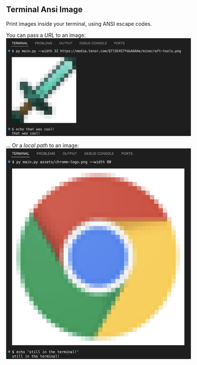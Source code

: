 ## Terminal Ansi Image

Print images inside your terminal, using ANSI escape codes.

You can pass a *URL* to an image:
![image](assets/screenshot-minecraft-tool.png)

... Or a *local path* to an image:
![image](assets/screenshot-chrome-logo.png)